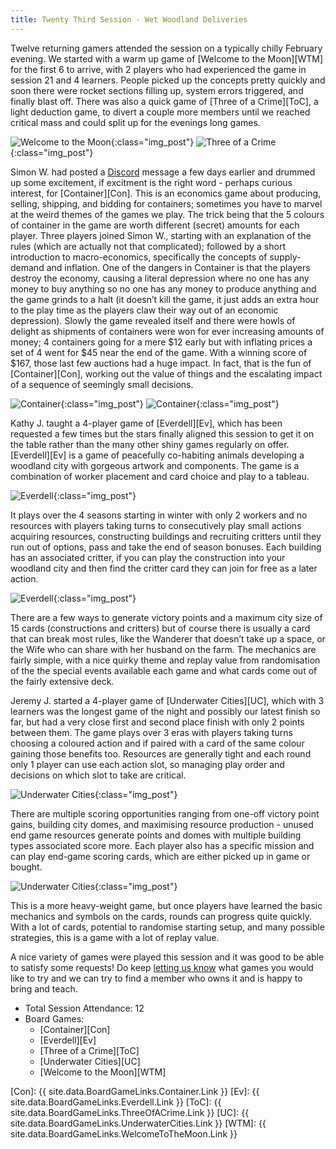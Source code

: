 ```yaml
---
title: Twenty Third Session - Wet Woodland Deliveries
---
```


Twelve returning gamers attended the session on a typically chilly February evening.
We started with a warm up game of [Welcome to the Moon][WTM] for the first 6 to arrive, with 2 players who had experienced the game in session 21 and 4 learners.
People picked up the concepts pretty quickly and soon there were rocket sections filling up, system errors triggered, and finally blast off.
There was also a quick game of [Three of a Crime][ToC], a light deduction game, to divert a couple more members until we reached critical mass and could split up for the evenings long games.

![Welcome to the Moon](/images/posts/2022_02_08/WelcomeMoon01.jpg "Welcome to the Moon"){:class="img_post"}
![Three of a Crime](/images/posts/2022_02_08/ThreeCrime01.jpg "Three of a Crime"){:class="img_post"}

Simon W. had posted a [Discord][Contact] message a few days earlier and drummed up some excitement, if excitment is the right word - perhaps curious interest, for [Container][Con].
This is an economics game about producing, selling, shipping, and bidding for containers; sometimes you have to marvel at the weird themes of the games we play.
The trick being that the 5 colours of container in the game are worth different (secret) amounts for each player.
Three players joined Simon W., starting with an explanation of the rules (which are actually not that complicated); followed by a short introduction to macro-economics, specifically the concepts of supply-demand and inflation.
One of the dangers in Container is that the players destroy the economy, causing a literal depression where no one has any money to buy anything so no one has any money to produce anything and the game grinds to a halt (it doesn’t kill the game, it just adds an extra hour to the play time as the players claw their way out of an economic depression).
Slowly the game revealed itself and there were howls of delight as shipments of containers were won for ever increasing amounts of money; 4 containers going for a mere $12 early but with inflating prices a set of 4 went for $45 near the end of the game.
With a winning score of $167, those last few auctions had a huge impact.
In fact, that is the fun of [Container][Con], working out the value of things and the escalating impact of a sequence of seemingly small decisions.

![Container](/images/posts/2022_02_08/Container01.jpg "Container"){:class="img_post"}
![Container](/images/posts/2022_02_08/Container02.jpg "Container"){:class="img_post"}

Kathy J. taught a 4-player game of [Everdell][Ev], which has been requested a few times but the stars finally aligned this session to get it on the table rather than the many other shiny games regularly on offer.
[Everdell][Ev] is a game of peacefully co-habiting animals developing a woodland city with gorgeous artwork and components.
The game is a combination of worker placement and card choice and play to a tableau.

![Everdell](/images/posts/2022_02_08/Everdell01.jpg "Everdell"){:class="img_post"}

It plays over the 4 seasons starting in winter with only 2 workers and no resources with players taking turns to consecutively play small actions acquiring resources, constructing buildings and recruiting critters until they run out of options, pass and take the end of season bonuses.
Each building has an associated critter, if you can play the construction into your woodland city and then find the critter card they can join for free as a later action.

![Everdell](/images/posts/2022_02_08/Everdell02.jpg "Everdell"){:class="img_post"}

There are a few ways to generate victory points and a maximum city size of 15 cards (constructions and critters) but of course there is usually a card that can break most rules, like the Wanderer that doesn’t take up a space, or the Wife who can share with her husband on the farm.
The mechanics are fairly simple, with a nice quirky theme and replay value from randomisation of the the special events available each game and what cards come out of the fairly extensive deck.

Jeremy J. started a 4-player game of [Underwater Cities][UC], which with 3 learners was the longest game of the night and possibly our latest finish so far, but had a very close first and second place finish with only 2 points between them.
The game plays over 3 eras with players taking turns choosing a coloured action and if paired with a card of the same colour gaining those benefits too.
Resources are generally tight and each round only 1 player can use each action slot, so managing play order and decisions on which slot to take are critical.

![Underwater Cities](/images/posts/2022_02_08/UnderwaterCities01.jpg "Underwater Cities"){:class="img_post"}

There are multiple scoring opportunities ranging from one-off victory point gains, building city domes, and maximising resource production - unused end game resources generate points and domes with multiple building types associated score more.
Each player also has a specific mission and can play end-game scoring cards, which are either picked up in game or bought.

![Underwater Cities](/images/posts/2022_02_08/UnderwaterCities02.jpg "Underwater Cities"){:class="img_post"}

This is a more heavy-weight game, but once players have learned the basic mechanics and symbols on the cards, rounds can progress quite quickly.
With a lot of cards, potential to randomise starting setup, and many possible strategies, this is a game with a lot of replay value.

A nice variety of games were played this session and it was good to be able to satisfy some requests!
Do keep [letting us know][Contact] what games you would like to try and we can try to find a member who owns it and is happy to bring and teach.

* Total Session Attendance: 12
* Board Games:
	* [Container][Con]
	* [Everdell][Ev]
	* [Three of a Crime][ToC]
	* [Underwater Cities][UC]
	* [Welcome to the Moon][WTM]


[Con]: {{ site.data.BoardGameLinks.Container.Link }}
[Ev]: {{ site.data.BoardGameLinks.Everdell.Link }}
[ToC]: {{ site.data.BoardGameLinks.ThreeOfACrime.Link }}
[UC]: {{ site.data.BoardGameLinks.UnderwaterCities.Link }}
[WTM]: {{ site.data.BoardGameLinks.WelcomeToTheMoon.Link }}

[Contact]: /Contact.html

